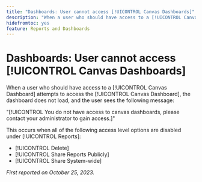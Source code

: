 ```yaml
---
title: "Dashboards: User cannot access [!UICONTROL Canvas Dashboards]"
description: "When a user who should have access to a [!UICONTROL Canvas Dashboard] attempts to access the [!UICONTROL Canvas Dashboard], the dashboard does not load, and the user sees a message."
hidefromtoc: yes
feature: Reports and Dashboards
---
```


# Dashboards: User cannot access [!UICONTROL Canvas Dashboards]

When a user who should have access to a [!UICONTROL Canvas Dashboard] attempts to access the [!UICONTROL Canvas Dashboard], the dashboard does not load, and the user sees the following message:

"[!UICONTROL You do not have access to canvas dashboards, please contact your administrator to gain access.]"

This occurs when all of the following access level options are disabled under [!UICONTROL Reports]:

* [!UICONTROL Delete]
* [!UICONTROL Share Reports Publicly]
* [!UICONTROL Share System-wide]

_First reported on October 25, 2023._
